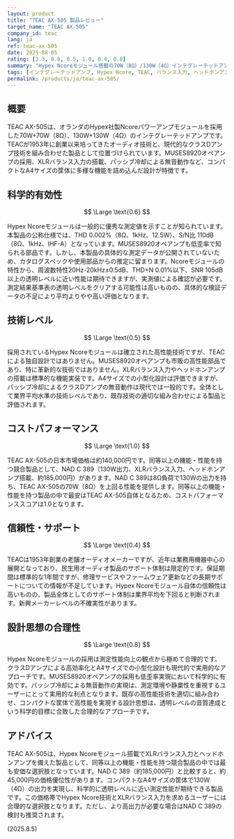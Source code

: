 ```yaml
---
layout: product
title: "TEAC AX-505 製品レビュー"
target_name: "TEAC AX-505"
company_id: teac
lang: ja
ref: teac-ax-505
date: 2025-08-05
rating: [3.3, 0.6, 0.5, 1.0, 0.4, 0.8]
summary: "Hypex Ncoreモジュール搭載の70W（8Ω）/130W（4Ω）インテグレーテッドアンプ。同等以上の機能・性能を持つ競合製品の中では最安価格を実現し、優れたコストパフォーマンスを提供する。"
tags: [インテグレーテッドアンプ, Hypex Ncore, TEAC, バランス入力, ヘッドホンアンプ]
permalink: /products/ja/teac-ax-505/
---
```


## 概要

TEAC AX-505は、オランダのHypex社製Ncoreパワーアンプモジュールを採用した70W+70W（8Ω）、130W+130W（4Ω）のインテグレーテッドアンプです。TEACが1953年に創業以来培ってきたオーディオ技術と、現代的なクラスDアンプ技術を組み合わせた製品として位置づけられています。MUSES8920オペアンプの採用、XLRバランス入力の搭載、パッシブ冷却による無音動作など、コンパクトなA4サイズの筐体に多様な機能を詰め込んだ設計が特徴です。

## 科学的有効性

$$ \Large \text{0.6} $$

Hypex Ncoreモジュールは一般的に優秀な測定値を示すことが知られています。本製品の公称仕様では、THD 0.002%（8Ω、1kHz、12.5W）、S/N比 110dB（8Ω、1kHz、IHF-A）となっています。MUSES8920オペアンプも低歪率で知られる部品です。しかし、本製品の具体的な測定データが公開されていないため、カタログスペックや使用部品からの推定に留まります。Ncoreモジュールの特性から、周波数特性20Hz-20kHz±0.5dB、THD+N 0.01%以下、SNR 105dB以上の透明レベルに近い性能は期待できますが、実測値による確認が必要です。測定結果基準表の透明レベルをクリアする可能性は高いものの、具体的な検証データの不足により平均よりやや高い評価となります。

## 技術レベル

$$ \Large \text{0.5} $$

採用されているHypex Ncoreモジュールは確立された高性能技術ですが、TEACによる独自設計ではありません。MUSES8920オペアンプも市販の高性能部品であり、特に革新的な技術ではありません。XLRバランス入力やヘッドホンアンプの搭載は標準的な機能実装です。A4サイズでの小型化設計は評価できますが、パッシブ冷却によるクラスDアンプの無音動作は現代では一般的です。全体として業界平均水準の技術レベルであり、既存技術の適切な組み合わせによる製品と評価されます。

## コストパフォーマンス

$$ \Large \text{1.0} $$

TEAC AX-505の日本市場価格は約140,000円です。同等以上の機能・性能を持つ競合製品として、NAD C 389（130W出力、XLRバランス入力、ヘッドホンアンプ搭載、約185,000円）があります。NAD C 389は8Ω負荷で130Wの出力を持ち、TEAC AX-505の70W（8Ω）を上回る性能を提供します。同等以上の機能・性能を持つ製品の中で最安はTEAC AX-505自体となるため、コストパフォーマンススコアは1.0となります。

## 信頼性・サポート

$$ \Large \text{0.4} $$

TEACは1953年創業の老舗オーディオメーカーですが、近年は業務用機器中心の展開となっており、民生用オーディオ製品のサポート体制は限定的です。保証期間は標準的な1年間ですが、修理サービスやファームウェア更新などの長期サポートについての情報が不足しています。Hypex Ncoreモジュール自体の信頼性は高いものの、製品全体としてのサポート体制は業界平均を下回ると判断されます。新興メーカーレベルの不確実性があります。

## 設計思想の合理性

$$ \Large \text{0.8} $$

Hypex Ncoreモジュールの採用は測定性能向上の観点から極めて合理的です。クラスDアンプによる高効率化とA4サイズでの小型化設計も現代的で実用的なアプローチです。MUSES8920オペアンプの採用も低歪率実現において科学的に有効です。パッシブ冷却による無音動作の実現は、測定環境や静粛性を重視するユーザーにとって実用的な利点となります。既存の高性能技術を適切に組み合わせ、コンパクトな筐体で高性能を実現する設計思想は、透明レベルの音質達成という科学的目標に合致した合理的なアプローチです。

## アドバイス

TEAC AX-505は、Hypex Ncoreモジュール搭載でXLRバランス入力とヘッドホンアンプを備えた製品として、同等以上の機能・性能を持つ競合製品の中では最も安価な選択肢となっています。NAD C 389（約185,000円）と比較すると、約45,000円の価格優位性があります。コンパクトなA4サイズの筐体で130W（4Ω）の出力を実現し、科学的に透明レベルに近い測定性能が期待できる製品です。この価格帯でHypex Ncore技術とXLRバランス入力を求めるユーザーには合理的な選択肢となります。ただし、より高出力が必要な場合はNAD C 389の検討も推奨されます。

(2025.8.5)
